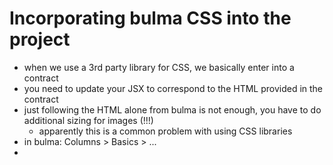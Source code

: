 # Incorporating bulma CSS into the project

- when we use a 3rd party library for CSS, we basically enter into a contract
- you need to update your JSX to correspond to the HTML provided in the contract
- just following the HTML alone from bulma is not enough, you have to do additional sizing for images (!!!)
  - apparently this is a common problem with using CSS libraries
- in bulma: Columns > Basics > ...
- 
